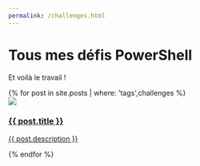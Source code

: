 ```yaml
---
permalink: /challenges.html
---
```


# Tous mes défis PowerShell

Et voilà le travail !

<div class="posts">
    {% for post in site.posts | where: 'tags',challenges %}
        <div>
            <a href="{{ post.url }}">
                <img src="{{ post.image | default: site.logo }}" loading="lazy" background="#f9c80e"/>
                <h3>{{ post.title }}</h3>
                <p>{{ post.description }}</p>
            </a>
        </div>
    {% endfor %}
</div>
